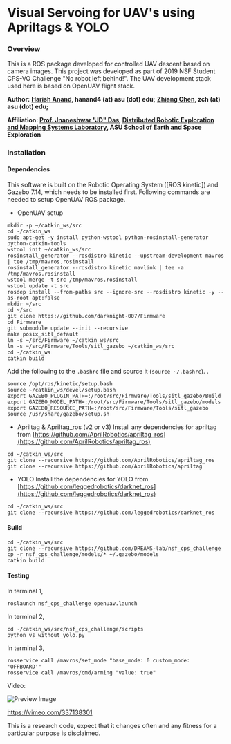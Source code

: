 
# Visual Servoing for UAV's using Apriltags & YOLO

### Overview
This is a ROS package developed for controlled UAV descent based on camera images. This project was developed as part of  2019 NSF Student CPS-VO Challenge "No robot left behind!". The UAV development stack used here is based on OpenUAV flight stack.


**Author:**
        **[Harish Anand](https://web.asu.edu/jdas/people/harish-anand), hanand4 (at) asu (dot) edu;**
        **[Zhiang Chen](https://sese.asu.edu/node/3614), zch (at) asu (dot) edu;**


**Affiliation: [Prof. Jnaneshwar "JD" Das](https://sese.asu.edu/node/3438 "Jnaneshwar Das"), [Distributed Robotic Exploration and Mapping Systems Laboratory](https://web.asu.edu/jdas), ASU School of Earth and Space Exploration**



### Installation

#### Dependencies
This software is built on the Robotic Operating System ([ROS kinetic]) and Gazebo 7.14, which needs to be installed first.
Following commands are needed to setup OpenUAV ROS package.

 - OpenUAV setup

```
mkdir -p ~/catkin_ws/src
cd ~/catkin_ws
sudo apt-get -y install python-wstool python-rosinstall-generator python-catkin-tools 
wstool init ~/catkin_ws/src
rosinstall_generator --rosdistro kinetic --upstream-development mavros | tee /tmp/mavros.rosinstall
rosinstall_generator --rosdistro kinetic mavlink | tee -a /tmp/mavros.rosinstall
wstool merge -t src /tmp/mavros.rosinstall
wstool update -t src
rosdep install --from-paths src --ignore-src --rosdistro kinetic -y --as-root apt:false
mkdir ~/src
cd ~/src
git clone https://github.com/darknight-007/Firmware
cd Firmware
git submodule update --init --recursive
make posix_sitl_default
ln -s ~/src/Firmware ~/catkin_ws/src
ln -s ~/src/Firmware/Tools/sitl_gazebo ~/catkin_ws/src
cd ~/catkin_ws
catkin build
```

Add the following to the `.bashrc` file and source it (`source ~/.bashrc`). .
```
source /opt/ros/kinetic/setup.bash
source ~/catkin_ws/devel/setup.bash
export GAZEBO_PLUGIN_PATH=:/root/src/Firmware/Tools/sitl_gazebo/Build
export GAZEBO_MODEL_PATH=:/root/src/Firmware/Tools/sitl_gazebo/models
export GAZEBO_RESOURCE_PATH=:/root/src/Firmware/Tools/sitl_gazebo
source /usr/share/gazebo/setup.sh
```

 - Apriltag & Apriltag_ros (v2 or v3)
Install any dependencies for apriltag from [https://github.com/AprilRobotics/apriltag_ros](https://github.com/AprilRobotics/apriltag_ros) 
```
cd ~/catkin_ws/src
git clone --recursive https://github.com/AprilRobotics/apriltag_ros
git clone --recursive https://github.com/AprilRobotics/apriltag
```

 - YOLO 
Install the dependencies for YOLO from [https://github.com/leggedrobotics/darknet_ros](https://github.com/leggedrobotics/darknet_ros)
```
cd ~/catkin_ws/src
git clone --recursive https://github.com/leggedrobotics/darknet_ros
```

#### Build
```
cd ~/catkin_ws/src
git clone --recursive https://github.com/DREAMS-lab/nsf_cps_challenge
cp -r nsf_cps_challenge/models/* ~/.gazebo/models
catkin build
```

#### Testing
In terminal 1,
```
roslaunch nsf_cps_challenge openuav.launch
```
In terminal 2,
```
cd ~/catkin_ws/src/nsf_cps_challenge/scripts
python vs_without_yolo.py	
``` 
In terminal 3,
```
rosservice call /mavros/set_mode "base_mode: 0 custom_mode: 'OFFBOARD'"
rosservice call /mavros/cmd/arming "value: true"
```

Video:

![Preview Image](https://media.giphy.com/media/L1X6pi6CJGlLCts3kW/giphy.gif)

https://vimeo.com/337138301

This is a research code, expect that it changes often and any fitness for a particular purpose is disclaimed.

